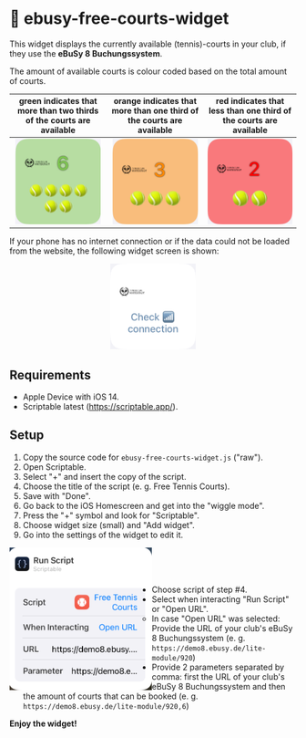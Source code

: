 # :tennis: ebusy-free-courts-widget

This widget displays the currently available (tennis)-courts in your club, if they use the **eBuSy 8 Buchungssystem**.

The amount of available courts is colour coded based on the total amount of courts.

| green indicates that more than two thirds of the courts are available | orange indicates that more than one third of the courts are available | red indicates that less than one third of the courts are available |
|:----:|:----:|:----:|
| <img src="./img/demo-version-green.png" width="150" height="150"> | <img src="./img/demo-version-orange.png" width="150" height="150"> | <img src="./img/demo-version-red.png" width="150" height="150"> |

If your phone has no internet connection or if the data could not be loaded from the website, the following widget screen is shown:
<p align="center">
<img src="./img/demo-version-check-connection.png" width="150" height="150">
</p>

## Requirements
* Apple Device with iOS 14.
* Scriptable latest (https://scriptable.app/).

## Setup
1. Copy the source code for ```ebusy-free-courts-widget.js``` ("raw").
2. Open Scriptable.
3. Select "+" and insert the copy of the script.
4. Choose the title of the script (e. g. Free Tennis Courts).
5. Save with "Done".
6. Go back to the iOS Homescreen and get into the "wiggle mode".
7. Press the "+" symbol and look for "Scriptable".
8. Choose widget size (small) and "Add widget".
9. Go into the settings of the widget to edit it.
<img src="./img/demo-version-setup-scriptable.png" align="left" width="250" height="250">

</br>
</br>
</br>

* Choose script of step #4.
* Select when interacting "Run Script" or "Open URL".
  * In case "Open URL" was selected: Provide the URL of your club's eBuSy 8 Buchungssystem (e. g. ```https://demo8.ebusy.de/lite-module/920```)
* Provide 2 parameters separated by comma: first the URL of your club's eBuSy 8 Buchungssystem and then the amount of courts that can be booked (e. g. ```https://demo8.ebusy.de/lite-module/920,6```)

**Enjoy the widget!**
